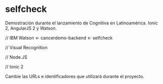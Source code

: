 # selfcheck
Demostración durante el lanzamiento de Cognitiva en Latinoamérica. Ionic 2, AngularJS 2 y Watson.

// IBM Watson  <-  cancerdemo-backend  <-  selfcheck

// Visual Recognition

// Node.JS

// Ionic 2

Cambie las URLs e identificadores que utilizará durante el proyecto.
